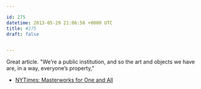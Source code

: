 ```yaml
---

id: 275
datetime: 2013-05-29 21:06:50 +0000 UTC
title: #275
draft: false


---
```


Great article. "We’re a public institution, and so the art and objects we have are, in a way, everyone’s property," 

 
 * [NYTimes: Masterworks for One and All](http://nyti.ms/114jv8L)


